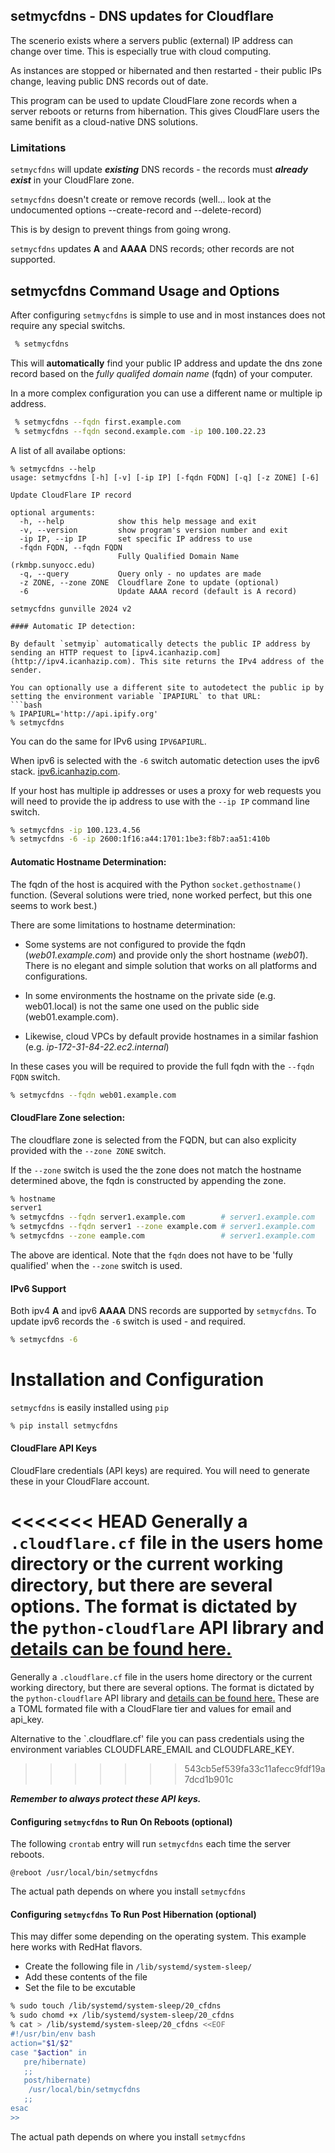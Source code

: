
## setmycfdns - DNS updates for Cloudflare

The scenerio exists where a servers public (external) IP address can change over time.  This is especially true with cloud computing.  

As instances are stopped or hibernated and then restarted - their public IPs change, leaving public DNS records out of date.

This program can be used to update CloudFlare zone records when a server reboots or returns from hibernation. This gives CloudFlare users the same benifit as a cloud-native DNS solutions.

### Limitations
`setmycfdns` will update ***existing*** DNS records - the records must ***already exist*** in your CloudFlare zone. 

`setmycfdns` doesn't create or remove records (well... look at the undocumented options --create-record and --delete-record)

This is by design to prevent things from going wrong.

`setmycfdns` updates **A** and **AAAA** DNS records; other records are not supported.

## setmycfdns Command Usage and Options
After configuring `setmycfdns` is simple to use and in most instances does not require any special switchs.
```bash
 % setmycfdns 
```
This will **automatically** find your public IP address and update the dns zone record based on the *fully qualifed domain name* (fqdn) of your computer.

In a more complex configuration you can use a different name or multiple ip address.
```bash
 % setmycfdns --fqdn first.example.com
 % setmycfdns --fqdn second.example.com -ip 100.100.22.23
```
A list of all availabe options:
```
% setmycfdns --help
usage: setmycfdns [-h] [-v] [-ip IP] [-fqdn FQDN] [-q] [-z ZONE] [-6]

Update CloudFlare IP record

optional arguments:
  -h, --help            show this help message and exit
  -v, --version         show program's version number and exit
  -ip IP, --ip IP       set specific IP address to use
  -fqdn FQDN, --fqdn FQDN
                        Fully Qualified Domain Name (rkmbp.sunyocc.edu)
  -q, --query           Query only - no updates are made
  -z ZONE, --zone ZONE  Cloudflare Zone to update (optional)
  -6                    Update AAAA record (default is A record)

setmycfdns gunville 2024 v2

#### Automatic IP detection:

By default `setmyip` automatically detects the public IP address by sending an HTTP request to [ipv4.icanhazip.com](http://ipv4.icanhazip.com). This site returns the IPv4 address of the sender.

You can optionally use a different site to autodetect the public ip by setting the environment variable `IPAPIURL` to that URL:
```bash
% IPAPIURL='http://api.ipify.org'
% setmycfdns
````
You can do the same for IPv6 using `IPV6APIURL`.

When ipv6 is selected with the `-6` switch automatic detection uses the ipv6 stack.  [ipv6.icanhazip.com](http://ipv6.icanhazip.com).

If your host has multiple ip addresses or uses a proxy for web requests you will need to provide the ip address to use with the `--ip IP` command line switch.

```bash
% setmycfdns -ip 100.123.4.56
% setmycfdns -6 -ip 2600:1f16:a44:1701:1be3:f8b7:aa51:410b 
```

#### Automatic Hostname Determination:

The fqdn of the host is acquired with the Python `socket.gethostname()` function. (Several solutions were tried, none worked perfect, but this one seems to work best.)

There are some limitations to hostname determination:
* Some systems are not configured to provide the fqdn (*web01.example.com*) and provide only the short hostname (*web01*). There is no elegant and simple solution that works on all platforms and configurations. 

* In some environments the hostname on the private side (e.g. web01.local) is not the same one used on the public side (web01.example.com).

* Likewise, cloud VPCs by default provide hostnames in a similar fashion (e.g. *ip-172-31-84-22.ec2.internal*)

In these cases you will be required to provide the full fqdn with the `--fqdn FQDN` switch.
```bash
% setmycfdns --fqdn web01.example.com 
```

#### CloudFlare Zone selection:

The cloudflare zone is selected from the FQDN, but can also explicity provided with the `--zone ZONE` switch.

If the `--zone` switch is used the the zone does not match the hostname determined above, the fqdn is constructed by appending the zone.
```bash
% hostname
server1
% setmycfdns --fqdn server1.example.com        # server1.example.com
% setmycfdns --fqdn server1 --zone example.com # server1.example.com
% setmycfdns --zone eample.com                 # server1.example.com
```

The above are identical. Note that the `fqdn` does not have to be 'fully qualified' when the `--zone` switch is used.

#### IPv6 Support

Both ipv4 **A** and ipv6 **AAAA** DNS records are supported by `setmycfdns`.  To update ipv6 records the `-6` switch is used - and required.

```bash
% setmycfdns -6
```

# Installation and Configuration
`setmycfdns` is easily installed using `pip`
```bash
% pip install setmycfdns
```

#### CloudFlare API Keys

CloudFlare credentials (API keys) are required. You will need to generate these in your CloudFlare account.

<<<<<<< HEAD
Generally a `.cloudflare.cf` file in the users home directory or the current working directory, but there are several options. The format is dictated by the `python-cloudflare` API library and [details can be found here.](https://github.com/cloudflare/python-cloudflare/blob/master/README.md)
=======
Generally a `.cloudflare.cf` file in the users home directory or the current working directory, but there are several options. The format is dictated by the `python-cloudflare` API library and [details can be found here.](https://github.com/cloudflare/python-cloudflare/blob/master/README.md)  These are a TOML formated file with a CloudFlare tier and values for email and api_key.

Alternative to the `.cloudflare.cf' file you can pass credentials using the environment variables CLOUDFLARE_EMAIL and CLOUDFLARE_KEY.
>>>>>>> 543cb5ef539fa33c11afecc9fdf19a7dcd1b901c

***Remember to always protect these API keys.***

#### Configuring `setmycfdns` to Run On Reboots (optional)

The following `crontab` entry will run `setmycfdns` each time the server reboots. 
```
@reboot /usr/local/bin/setmycfdns
```
The actual path depends on where you install `setmycfdns`

#### Configuring `setmycfdns` To Run Post Hibernation (optional)
This may differ some depending on the operating system. This example here works with RedHat flavors.
* Create the following file in `/lib/systemd/system-sleep/`
* Add these contents of the file 
* Set the file to be excutable

```bash
% sudo touch /lib/systemd/system-sleep/20_cfdns
% sudo chomd +x /lib/systemd/system-sleep/20_cfdns
% cat > /lib/systemd/system-sleep/20_cfdns <<EOF
#!/usr/bin/env bash
action="$1/$2"
case "$action" in
   pre/hibernate)
   ;;
   post/hibernate)
	/usr/local/bin/setmycfdns
   ;;
esac
>>
```
The actual path depends on where you install `setmycfdns`
